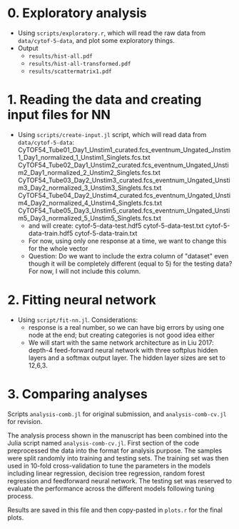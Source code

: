 # 0. Exploratory analysis
- Using `scripts/exploratory.r`, which will read the raw data from `data/cytof-5-data`, and plot some exploratory things.
- Output 
    - `results/hist-all.pdf`
    - `results/hist-all-transformed.pdf`
    - `results/scattermatrix1.pdf`

# 1. Reading the data and creating input files for NN
- Using `scripts/create-input.jl` script, which will read data from `data/cytof-5-data`:
    CyTOF54_Tube01_Day1_Unstim1_curated.fcs_eventnum_Ungated_Jnstim1_Day1_normalized_1_Unstim1_Singlets.fcs.txt
    CyTOF54_Tube02_Day1_Unstim2_curated.fcs_eventnum_Ungated_Unstim2_Day1_normalized_2_Unstim2_Singlets.fcs.txt
    CyTOF54_Tube03_Day2_Unstim3_curated.fcs_eventnum_Ungated_Unstim3_Day2_normalized_3_Unstim3_Singlets.fcs.txt
    CyTOF54_Tube04_Day2_Unstim4_curated.fcs_eventnum_Ungated_Unstim4_Day2_normalized_4_Unstim4_Singlets.fcs.txt
    CyTOF54_Tube05_Day3_Unstim5_curated.fcs_eventnum_Ungated_Unstim5_Day3_normalized_5_Unstim5_Singlets.fcs.txt
    - and will create:
        cytof-5-data-test.hdf5
        cytof-5-data-test.txt
        cytof-5-data-train.hdf5
        cytof-5-data-train.txt
    - For now, using only one response at a time, we want to change this for the whole vector
    - Question: Do we want to include the extra column of "dataset" even though it will be completely different (equal to 5) for the testing data? For now, I will not include this column.

# 2. Fitting neural network
- Using `script/fit-nn.jl`. Considerations:
    - response is a real number, so we can have big errors by using one node at the end; but creating categories is not good idea either
    - We will start with the same network architecture as in Liu 2017: depth-4 feed-forward neural network with three softplus hidden layers and a softmax output layer. The hidden layer sizes are set to 12,6,3.

# 3. Comparing analyses

Scripts `analysis-comb.jl` for original submission, and `analysis-comb-cv.jl` for revision.

The analysis process shown in the manuscript has been combined into the Julia script named `analysis-comb-cv.jl`. First section of 
the code preprocessed the data into the format for analysis purpose. The samples were split randomly into training and testing sets. 
The training set was then used in 10-fold cross-validation to tune the parameters in the models including linear regression, decision tree 
regression, random forest regression and feedforward neural network. The testing set was reserved to evaluate the performance across the 
different models following tuning process.

Results are saved in this file and then copy-pasted in `plots.r` for the final plots.